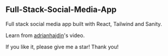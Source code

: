 ## Full-Stack-Social-Media-App

Full stack social media app built with React, Tailwind and Sanity.  

Learn from [adrianhajdin](https://www.youtube.com/watch?v=1RHDhtbqo94)'s video.

If you like it, please give me a star! Thank you!
